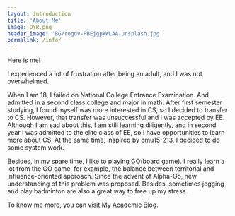 ```yaml
---
layout: introduction
title: 'About Me'
image: DYR.png
header_image: 'BG/rogov-PBEjgpkWLAA-unsplash.jpg'
permalink: /info/
---
```

<!--more-->

Here is me!

I experienced a lot of frustration after being an adult, and I was not overwhelmed.

When I am 18, I failed on National College Entrance Examination. And admitted in a second class college and major in math. After first semester studying, I found myself was more interested in CS, so I decided to transfer to CS. However, that transfer was unsuccessful and I was accepted by EE. Although I am sad about this, I am still learning diligently, and in second year I was admitted to the elite class of EE, so I have opportunities to learn more about CS. At the same time, inspired by cmu15-213, I decided to do some system work.

Besides, in my spare time, I like to playing [GO](https://en.wikipedia.org/wiki/Go_(game))(board game). I really learn a lot from the GO game, for example, the balance between territorial and influence-oriented approach. Since the advent of Alpha-Go, new understanding of this problem was proposed. Besides, sometimes jogging and play badminton are also a great way to free up my stress.

To know me more, you can visit [My Academic Blog](https://yiyi-philosophy.github.io/yiran.ding/).
